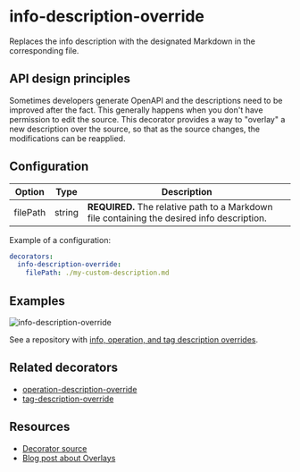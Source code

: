 # info-description-override

Replaces the info description with the designated Markdown in the corresponding file.

## API design principles

Sometimes developers generate OpenAPI and the descriptions need to be improved after the fact.
This generally happens when you don't have permission to edit the source.
This decorator provides a way to "overlay" a new description over the source, so that as the source changes, the modifications can be reapplied.


## Configuration

|Option|Type|Description|
|---|---|---|
|filePath|string|**REQUIRED.** The relative path to a Markdown file containing the desired info description.|

Example of a configuration:

```yaml
decorators:
  info-description-override:
    filePath: ./my-custom-description.md
```

## Examples

![info-description-override](https://user-images.githubusercontent.com/1161871/140232772-502fe663-8af7-4da6-a345-21b8067129bc.png)


See a repository with [info, operation, and tag description overrides](https://github.com/redocly-demo/decorators-demo).

## Related decorators

- [operation-description-override](./operation-description-override.md)
- [tag-description-override](./tag-description-override.md)

## Resources

- [Decorator source](https://github.com/Redocly/redocly-cli/blob/main/packages/core/src/decorators/common/info-description-override.ts)
- [Blog post about Overlays](../../../blog/openapi-overlays.md)
